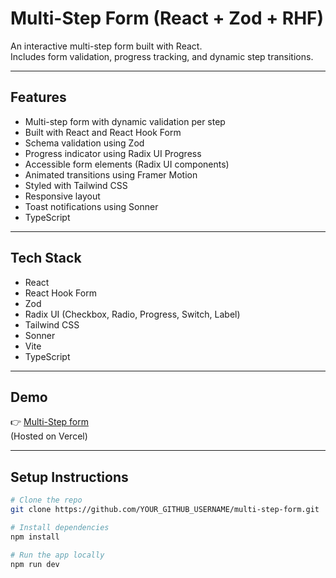 # Multi-Step Form (React + Zod + RHF)

An interactive multi-step form built with React.  
Includes form validation, progress tracking, and dynamic step transitions.

---

## Features

- Multi-step form with dynamic validation per step
- Built with React and React Hook Form
- Schema validation using Zod
- Progress indicator using Radix UI Progress
- Accessible form elements (Radix UI components)
- Animated transitions using Framer Motion
- Styled with Tailwind CSS
- Responsive layout
- Toast notifications using Sonner
- TypeScript

---

## Tech Stack

- React
- React Hook Form
- Zod
- Radix UI (Checkbox, Radio, Progress, Switch, Label)
- Tailwind CSS
- Sonner
- Vite
- TypeScript

---

## Demo

👉 [Multi-Step form](multi-step-form-5tct.vercel.app)  
(Hosted on Vercel)

---

## Setup Instructions

```bash
# Clone the repo
git clone https://github.com/YOUR_GITHUB_USERNAME/multi-step-form.git

# Install dependencies
npm install

# Run the app locally
npm run dev
```
